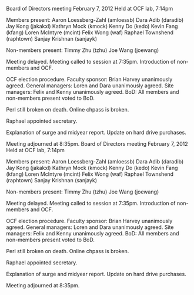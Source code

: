 Board of Directors meeting February 7, 2012
Held at OCF lab, 7:14pm

Members present:
Aaron Loessberg-Zahl (amloessb)
Dara Adib (daradib)
Jay Kong (jakakxl)
Kathryn Mock (kmock)
Kenny Do (kedo)
Kevin Fang (kfang)
Loren McIntyre (mcint)
Felix Wong (waf)
Raphael Townshend (raphtown)
Sanjay Krishnan (sanjayk)

Non-members present:
Timmy Zhu (tzhu)
Joe Wang (joewang)

Meeting delayed.
Meeting called to session at 7:35pm.
Introduction of non-members and OCF.

OCF election procedure.
Faculty sponsor: Brian Harvey unanimously agreed.
General managers: Loren and Dara unanimously agreed.
Site managers: Felix and Kenny unanimously agreed.
BoD: All members and non-members present voted to BoD.

Perl still broken on death.
Online chpass is broken.

Raphael appointed secretary.

Explanation of surge and midyear report.
Update on hard drive purchases.

Meeting adjourned at 8:35pm.
Board of Directors meeting February 7, 2012
Held at OCF lab, 7:14pm

Members present:
Aaron Loessberg-Zahl (amloessb)
Dara Adib (daradib)
Jay Kong (jakakxl)
Kathryn Mock (kmock)
Kenny Do (kedo)
Kevin Fang (kfang)
Loren McIntyre (mcint)
Felix Wong (waf)
Raphael Townshend (raphtown)
Sanjay Krishnan (sanjayk)

Non-members present:
Timmy Zhu (tzhu)
Joe Wang (joewang)

Meeting delayed.
Meeting called to session at 7:35pm.
Introduction of non-members and OCF.

OCF election procedure.
Faculty sponsor: Brian Harvey unanimously agreed.
General managers: Loren and Dara unanimously agreed.
Site managers: Felix and Kenny unanimously agreed.
BoD: All members and non-members present voted to BoD.

Perl still broken on death.
Online chpass is broken.

Raphael appointed secretary.

Explanation of surge and midyear report.
Update on hard drive purchases.

Meeting adjourned at 8:35pm.
